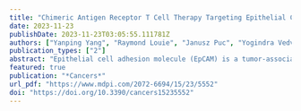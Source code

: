 ```yaml
---
title: "Chimeric Antigen Receptor T Cell Therapy Targeting Epithelial Cell Adhesion Molecule in Gastric Cancer: Mechanisms of Tumor Resistance"
date: 2023-11-23
publishDate: 2023-11-23T03:05:55.111781Z
authors: ["Yanping Yang", "Raymond Louie", "Janusz Puc", "Yogindra Vedvyas", "Yago Alcaina", "Irene M. Min", "Matt Britz", "Fabio Luciani", "Moonsoo M. Jin"]
publication_types: ["2"]
abstract: "Epithelial cell adhesion molecule (EpCAM) is a tumor-associated antigen that is frequently overexpressed in various carcinomas. We have developed chimeric antigen receptor (CAR) T cells specifically targeting EpCAM for the treatment of gastric cancer. This study sought to unravel the precise mechanisms by which tumors evade immune surveillance and develop resistance to CAR T cell therapy. Through a combination of whole-body CAR T cell imaging and single-cell multiomic analyses, we uncovered intricate interactions between tumors and tumor-infiltrating lymphocytes (TILs). In a gastric cancer model, tumor-infiltrating CD8 T cells exhibited both cytotoxic and exhausted phenotypes, while CD4 T cells were mainly regulatory T cells. A T cell receptor (TCR) clonal analysis provided evidence of CAR T cell proliferation and clonal expansion within resistant tumors, which was substantiated by whole-body CAR T cell imaging. Furthermore, single-cell transcriptomics showed that tumor cells in mice with refractory or relapsing outcomes were enriched for genes involved in major histocompatibility complex (MHC) and antigen presentation pathways, interferon-γ and interferon-α responses, mitochondrial activities, and a set of genes (e.g., CD74, IDO1, IFI27) linked to tumor progression and unfavorable disease prognoses. This research highlights an approach that combines imaging and multiomic methodologies to concurrently characterize the evolution of tumors and the differentiation of CAR T cells."
featured: true
publication: "*Cancers*"
url_pdf: "https://www.mdpi.com/2072-6694/15/23/5552"
doi: "https://doi.org/10.3390/cancers15235552"
---
```


